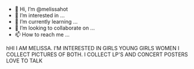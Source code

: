 - 👋 Hi, I’m @melissahot
- 👀 I’m interested in ...
- 🌱 I’m currently learning ...
- 💞️ I’m looking to collaborate on ...
- 📫 How to reach me ...

<!---
melissahot/melissahot is a ✨ special ✨ repository because its `README.md` (this file) appears on your GitHub profile.
You can click the Preview link to take a look at your changes.
--->
hHI I AM MELISSA. I'M INTERESTED IN GIRLS YOUNG GIRLS WOMEN I COLLECT PICTURES OF BOTH. I COLLECT LP'S AND CONCERT POSTERS LOVE TO TALK
